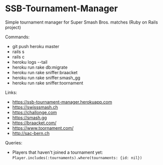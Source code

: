 # SSB-Tournament-Manager
Simple tournament manager for Super Smash Bros. matches (Ruby on Rails project)

Commands:
- git push heroku master
- rails s
- rails c
- heroku logs --tail
- heroku run rake db:migrate
- heroku run rake sniffer:braacket
- heroku run rake sniffer:smash_gg
- heroku run rake sniffer:toornament

Links:
- https://ssb-tournament-manager.herokuapp.com
- https://swisssmash.ch
- https://challonge.com
- https://smash.gg
- https://braacket.com/
- https://www.toornament.com/
- http://sac-bern.ch

Queries:
- Players that haven't joined a tournament yet: ```Player.includes(:tournaments).where(tournaments: {id: nil})```
